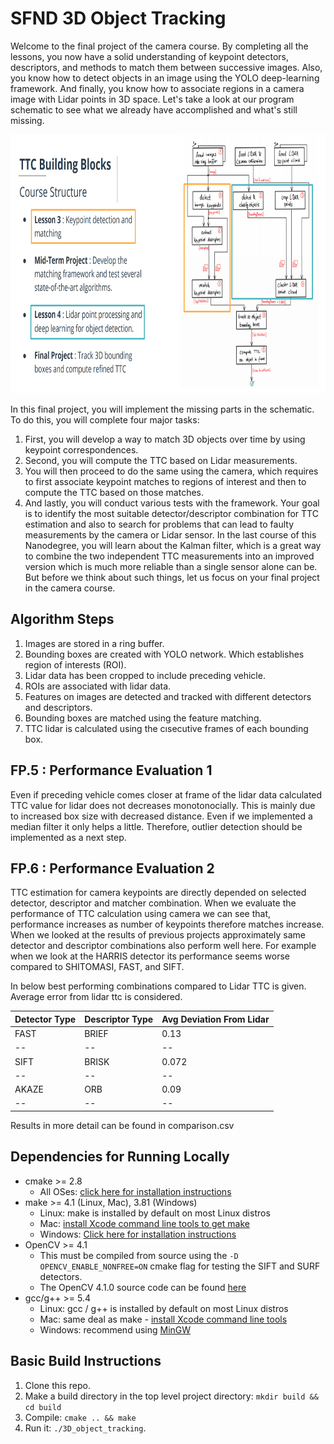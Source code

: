 # SFND 3D Object Tracking

Welcome to the final project of the camera course. By completing all the lessons, you now have a solid understanding of keypoint detectors, descriptors, and methods to match them between successive images. Also, you know how to detect objects in an image using the YOLO deep-learning framework. And finally, you know how to associate regions in a camera image with Lidar points in 3D space. Let's take a look at our program schematic to see what we already have accomplished and what's still missing.

<img src="images/course_code_structure.png" width="779" height="414" />

In this final project, you will implement the missing parts in the schematic. To do this, you will complete four major tasks: 
1. First, you will develop a way to match 3D objects over time by using keypoint correspondences. 
2. Second, you will compute the TTC based on Lidar measurements. 
3. You will then proceed to do the same using the camera, which requires to first associate keypoint matches to regions of interest and then to compute the TTC based on those matches. 
4. And lastly, you will conduct various tests with the framework. Your goal is to identify the most suitable detector/descriptor combination for TTC estimation and also to search for problems that can lead to faulty measurements by the camera or Lidar sensor. In the last course of this Nanodegree, you will learn about the Kalman filter, which is a great way to combine the two independent TTC measurements into an improved version which is much more reliable than a single sensor alone can be. But before we think about such things, let us focus on your final project in the camera course. 

## Algorithm Steps

1. Images are stored in a ring buffer.
2. Bounding boxes are created with YOLO network. Which establishes region of interests (ROI).
3. Lidar data has been cropped to include preceding vehicle.
4. ROIs are associated with lidar data.
5. Features on images are detected and tracked with different detectors and descriptors.
6. Bounding boxes are matched using the feature matching.
7. TTC lidar is calculated using the cısecutive frames of each bounding box.

## FP.5 : Performance Evaluation 1

Even if preceding vehicle comes closer at frame of the lidar data calculated TTC value for lidar does not decreases monotonocially. This is mainly due to increased box size with decreased distance. Even if we implemented a median filter it only helps a little. Therefore, outlier detection should be implemented as a next step.

## FP.6 : Performance Evaluation 2

TTC estimation for camera keypoints are directly depended on selected detector, descriptor and matcher combination. When we evaluate the performance of TTC calculation using camera we can see that, performance increases as number of keypoints therefore matches increase. When we looked at the results of previous projects approximately same detector and descriptor combinations also perform well here. For example when we look at the HARRIS detector its performance seems worse compared to SHITOMASI, FAST, and SIFT. 

In below best performing combinations compared to Lidar TTC is given. Average error from lidar ttc is considered.

Detector Type | Descriptor Type | Avg Deviation From Lidar |
--|--|--|
FAST | BRIEF | 0.13 |
--|--|--|
SIFT | BRISK | 0.072 |
--|--|--|
AKAZE | ORB | 0.09 |
--|--|--|

Results in more detail can be found in comparison.csv

## Dependencies for Running Locally
* cmake >= 2.8
  * All OSes: [click here for installation instructions](https://cmake.org/install/)
* make >= 4.1 (Linux, Mac), 3.81 (Windows)
  * Linux: make is installed by default on most Linux distros
  * Mac: [install Xcode command line tools to get make](https://developer.apple.com/xcode/features/)
  * Windows: [Click here for installation instructions](http://gnuwin32.sourceforge.net/packages/make.htm)
* OpenCV >= 4.1
  * This must be compiled from source using the `-D OPENCV_ENABLE_NONFREE=ON` cmake flag for testing the SIFT and SURF detectors.
  * The OpenCV 4.1.0 source code can be found [here](https://github.com/opencv/opencv/tree/4.1.0)
* gcc/g++ >= 5.4
  * Linux: gcc / g++ is installed by default on most Linux distros
  * Mac: same deal as make - [install Xcode command line tools](https://developer.apple.com/xcode/features/)
  * Windows: recommend using [MinGW](http://www.mingw.org/)

## Basic Build Instructions

1. Clone this repo.
2. Make a build directory in the top level project directory: `mkdir build && cd build`
3. Compile: `cmake .. && make`
4. Run it: `./3D_object_tracking`.